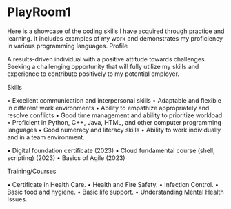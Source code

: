 # PlayRoom1
Here is a showcase of the coding skills I have acquired through practice and learning. It includes examples of my work and demonstrates my proficiency in various programming languages.
Profile



A results-driven individual with a positive attitude towards
challenges. Seeking a challenging opportunity that will fully utilize my skills
and experience to contribute positively to my potential employer.

Skills

• Excellent communication and interpersonal skills
• Adaptable and flexible in different work environments
• Ability to empathize appropriately and resolve conflicts
• Good time management and ability to prioritize workload
• Proficient in Python, C++, Java, HTML, and other computer
programming languages
• Good numeracy and literacy skills
• Ability to work individually and in a team environment.


• Digital foundation certificate (2023)
• Cloud fundamental course (shell, scripting) (2023)
• Basics of Agile (2023)


Training/Courses

• Certificate in Health Care.
• Health and Fire Safety.
• Infection Control.
• Basic food and hygiene.
• Basic life support.
• Understanding Mental Health Issues.
